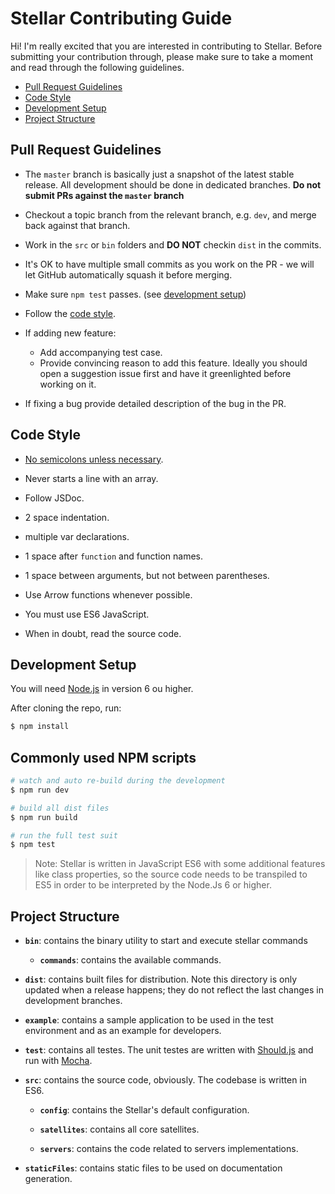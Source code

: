 # Stellar Contributing Guide

Hi! I'm really excited that you are interested in contributing to Stellar. Before submitting your contribution through, please make sure to take a moment and read through the following guidelines.

- [Pull Request Guidelines](#pull-request-guidelines)
- [Code Style](#code-style)
- [Development Setup](#development-setup)
- [Project Structure](#project-structure)

## Pull Request Guidelines

- The `master` branch is basically just a snapshot of the latest stable release. All development should be done in dedicated branches. **Do not submit PRs against the `master` branch**

- Checkout a topic branch from the relevant branch, e.g. `dev`, and merge back against that branch.

- Work in the `src` or `bin` folders and **DO NOT** checkin `dist` in the commits.

- It's OK to have multiple small commits as you work on the PR - we will let GitHub automatically squash it before merging.

- Make sure `npm test` passes. (see [development setup](#development-setup))

- Follow the [code style](#code-style).

- If adding new feature:
  - Add accompanying test case.
  - Provide convincing reason to add this feature. Ideally you should open a suggestion issue first and have it greenlighted before working on it.

- If fixing a bug provide detailed description of the bug in the PR.

## Code Style

- [No semicolons unless necessary](http://inimino.org/~inimino/blog/javascript_semicolons).

- Never starts a line with an array.

- Follow JSDoc.

- 2 space indentation.

- multiple var declarations.

- 1 space after `function` and function names.

- 1 space between arguments, but not between parentheses.

- Use Arrow functions whenever possible.

- You must use ES6 JavaScript.

- When in doubt, read the source code.

## Development Setup

You will need [Node.js](http://nodejs.org) in version 6 ou higher.

After cloning the repo, run:

```bash
$ npm install
```

## Commonly used NPM scripts

```bash
# watch and auto re-build during the development
$ npm run dev

# build all dist files
$ npm run build

# run the full test suit
$ npm test
```

> Note: Stellar is written in JavaScript ES6 with some additional features like class properties, so the source code needs to be transpiled to ES5 in order to be interpreted by the Node.Js 6 or higher.

## Project Structure

- **`bin`**: contains the binary utility to start and execute stellar commands

  - **`commands`**: contains the available commands.

- **`dist`**: contains built files for distribution. Note this directory is only updated when a release happens; they do not reflect the last changes in development branches.

- **`example`**: contains a sample application to be used in the test environment and as an example for developers.

- **`test`**: contains all testes. The unit testes are written with [Should.js](http://shouldjs.github.io) and run with [Mocha](https://mochajs.org).

- **`src`**: contains the source code, obviously. The codebase is written in ES6.

  - **`config`**: contains the Stellar's default configuration.

  - **`satellites`**: contains all core satellites.

  - **`servers`**: contains the code related to servers implementations.

- **`staticFiles`**: contains static files to be used on documentation generation.
